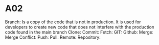 # A02
Branch: Is a copy of the code that is not in production. It is used for developers to create new code that does not interfere with the production code found in the main branch
Clone: 
Commit:
Fetch:
GIT:
Github:
Merge:
Merge Conflict:
Push:
Pull:
Remote:
Repository:
